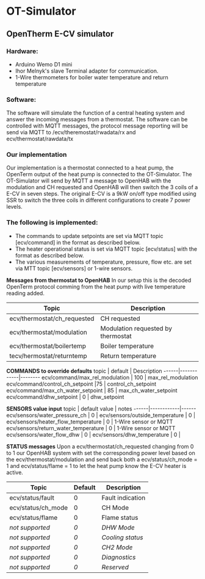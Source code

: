 # OT-Simulator
## OpenTherm E-CV simulator

### Hardware:
- Arduino Wemo D1 mini
- Ihor Melnyk's slave Terminal adapter for communication.
- 1-Wire thermometers for boiler water temperature and return temperature

### Software:
The software will simulate the function of a central heating system and answer the incoming messages from a thermostat. The software can be controlled with MQTT messages, the protocol message reporting will be send via MQTT to /ecv/theremostat/rwadata/rx and ecv/thermostat/rawdata/tx

### Our implementation
Our implementation is a thermostat connected to a heat pump, the OpenTerm output of the heat pump is connected to the OT-Simulator. The OT-Simulator will send by MQTT a message to OpenHAB with the modulation and CH requested and OpenHAB will then switch the 3 coils of a E-CV in seven steps. The original E-CV is a 9kW on/off type modified using SSR to switch the three coils in different configurations to create 7 power levels.
### The following is implemented: 
* The commands to update setpoints are set via MQTT topic [ecv/command] in the format as described below.
* The heater operational status is set via MQTT topic [ecv/status] with the format as described below.
* The various measurements of temperature, pressure, flow etc. are set via MTT topic [ecv/sensors] or 1-wire sensors.


**Messages from thermostat to OpenHAB**
In our setup this is the decoded OpenTerm protocol comming from the heat pump with live temperature reading added. 

Topic | Description
------|------------
ecv/thermostat/ch_requested | CH requested
ecv/thermostat/modulation | Modulation requested by thermostat
ecv/thermostat/boilertemp | Boiler temperature 
tecv/hermostat/returntemp | Return temperature 


**COMMANDS to override defaults**
topic | default | Description
------|------------|--------
ecv/command/max_rel_modulation | 100 | max_rel_modulation
ecv/command/control_ch_setpoint |75 | control_ch_setpoint
ecv/command/max_ch_water_setpoint | 85 | max_ch_water_setpoint
ecv/command/dhw_setpoint | 0 | dhw_setpoint


**SENSORS value input**
topic | default value | notes
------|------------|------
ecv/sensors/water_pressure_ch | 0 | 
ecv/sensors/outside_temperature | 0 | 
ecv/sensors/heater_flow_temperature | 0 | 1-Wire sensor or MQTT
ecv/sensors/return_water_temperature | 0 | 1-Wire sensor or MQTT
ecv/sensors/water_flow_dhw | 0 | 
ecv/sensors/dhw_temperature | 0 | 


**STATUS messages**
Upon a ecv/thermostat/ch_requested changing from 0 to 1 our OpenHAB system with set the corresponding power level based on the ecv/thermostat/modulation and send back both a ecv/status/ch_mode = 1 and ecv/status/flame = 1 to let the heat pump know the E-CV heater is active.

Topic | Default | Description
------|------------|---------
ecv/status/fault | 0 | Fault indication 
ecv/status/ch_mode | 0 | CH Mode
ecv/status/flame | 0 | Flame status
_not supported_ | _0_ | _DHW Mode_
_not supported_ | _0_ | _Cooling status_
_not supported_ | _0_ | _CH2 Mode_
_not supported_ | _0_ | _Diagnostics_
_not supported_ | _0_ | _Reserved_

